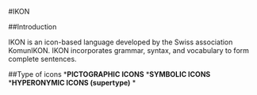 #IKON

##Introduction

IKON is an icon-based language developed by the Swiss association KomunIKON. IKON incorporates grammar, syntax, and vocabulary to form complete sentences. 

##Type of icons
***PICTOGRAPHIC ICONS**
***SYMBOLIC ICONS**
***HYPERONYMIC ICONS (supertype)**
*

